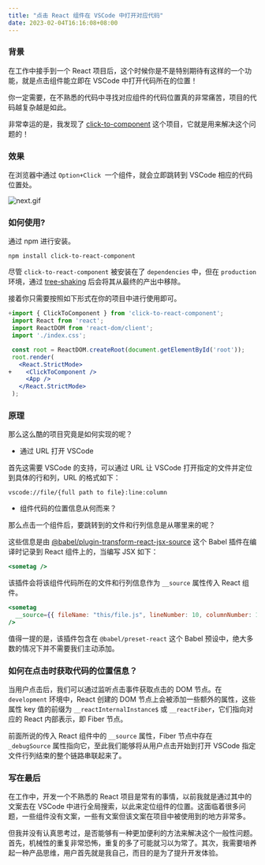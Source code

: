 ```yaml
---
title: "点击 React 组件在 VSCode 中打开对应代码"
date: 2023-02-04T16:16:08+08:00
---
```


### 背景

在工作中接手到一个 React 项目后，这个时候你是不是特别期待有这样的一个功能，就是点击组件能立即在 VSCode 中打开代码所在的位置！

你一定需要，在不熟悉的代码中寻找对应组件的代码位置真的非常痛苦，项目的代码越复杂越是如此。

非常幸运的是，我发现了 [click-to-component](https://github.com/ericclemmons/click-to-component) 这个项目，它就是用来解决这个问题的！

### 效果

在浏览器中通过 `Option+Click`  一个组件，就会立即跳转到 VSCode 相应的代码位置处。

![next.gif](https://p9-juejin.byteimg.com/tos-cn-i-k3u1fbpfcp/388f8cbe307b443697bb6c51cf6a7842~tplv-k3u1fbpfcp-zoom-in-crop-mark:4536:0:0:0.awebp?)

### 如何使用?

通过 npm 进行安装。

```shell
npm install click-to-react-component
```

尽管 `click-to-react-component` 被安装在了 `dependencies` 中，但在 `production` 环境，通过 [tree-shaking](https://esbuild.github.io/api/#tree-shaking) 后会将其从最终的产出中移除。

接着你只需要按照如下形式在你的项目中进行使用即可。

```jsx
+import { ClickToComponent } from 'click-to-react-component';
 import React from 'react';
 import ReactDOM from 'react-dom/client';
 import './index.css';

 const root = ReactDOM.createRoot(document.getElementById('root'));
 root.render(
   <React.StrictMode>
+    <ClickToComponent />
     <App />
   </React.StrictMode>
 );
```

### 原理

那么这么酷的项目究竟是如何实现的呢？

- 通过 URL 打开 VSCode

首先这需要 VSCode 的支持，可以通过 URL 让 VSCode 打开指定的文件并定位到具体的行和列，URL 的格式如下：

```shell
vscode://file/{full path to file}:line:column
```

- 组件代码的位置信息从何而来？

那么点击一个组件后，要跳转到的文件和行列信息是从哪里来的呢？

这些信息是由 [@babel/plugin-transform-react-jsx-source](https://babeljs.io/docs/en/babel-plugin-transform-react-jsx-source) 这个 Babel 插件在编译时记录到 React 组件上的，当编写 JSX 如下：

```jsx
<sometag />
```

该插件会将该组件代码所在的文件和行列信息作为 `__source` 属性传入 React 组件。

```jsx
<sometag
  __source={{ fileName: "this/file.js", lineNumber: 10, columnNumber: 1 }}
/>
```

值得一提的是，该插件包含在 `@babel/preset-react` 这个 Babel 预设中，绝大多数的情况下并不需要我们主动添加。

### 如何在点击时获取代码的位置信息？

当用户点击后，我们可以通过监听点击事件获取点击的 DOM 节点。在 `development` 环境中，React 创建的 DOM 节点上会被添加一些额外的属性，这些属性 key 值的前缀为 `__reactInternalInstance$` 或 `__reactFiber`，它们指向对应的 React 内部表示，即 Fiber 节点。

前面所说的传入 React 组件中的 `__source` 属性，Fiber 节点中存在 `_debugSource` 属性指向它，至此我们能够将从用户点击开始到打开 VSCode 指定文件行列结束的整个链路串联起来了。

### 写在最后

在工作中，开发一个不熟悉的 React 项目是常有的事情，以前我就是通过其中的文案去在 VSCode 中进行全局搜索，以此来定位组件的位置。这面临着很多问题，一些组件没有文案，一些有文案但该文案在项目中被使用到的地方非常多。

但我并没有认真思考过，是否能够有一种更加便利的方法来解决这个一般性问题。首先，机械性的重复非常恐怖，重复的多了可能就习以为常了。其次，我需要培养起一种产品思维，用户首先就是我自己，而目的是为了提升开发体验。
